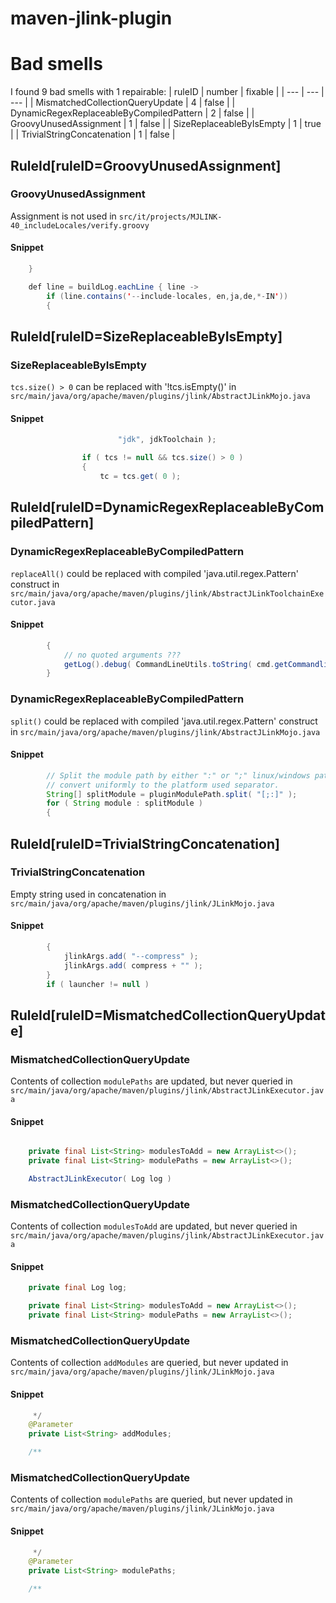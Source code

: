 # maven-jlink-plugin 
 
# Bad smells
I found 9 bad smells with 1 repairable:
| ruleID | number | fixable |
| --- | --- | --- |
| MismatchedCollectionQueryUpdate | 4 | false |
| DynamicRegexReplaceableByCompiledPattern | 2 | false |
| GroovyUnusedAssignment | 1 | false |
| SizeReplaceableByIsEmpty | 1 | true |
| TrivialStringConcatenation | 1 | false |
## RuleId[ruleID=GroovyUnusedAssignment]
### GroovyUnusedAssignment
Assignment is not used
in `src/it/projects/MJLINK-40_includeLocales/verify.groovy`
#### Snippet
```java
    }

    def line = buildLog.eachLine { line ->
        if (line.contains('--include-locales, en,ja,de,*-IN'))
        {
```

## RuleId[ruleID=SizeReplaceableByIsEmpty]
### SizeReplaceableByIsEmpty
`tcs.size() > 0` can be replaced with '!tcs.isEmpty()'
in `src/main/java/org/apache/maven/plugins/jlink/AbstractJLinkMojo.java`
#### Snippet
```java
                        "jdk", jdkToolchain );

                if ( tcs != null && tcs.size() > 0 )
                {
                    tc = tcs.get( 0 );
```

## RuleId[ruleID=DynamicRegexReplaceableByCompiledPattern]
### DynamicRegexReplaceableByCompiledPattern
`replaceAll()` could be replaced with compiled 'java.util.regex.Pattern' construct
in `src/main/java/org/apache/maven/plugins/jlink/AbstractJLinkToolchainExecutor.java`
#### Snippet
```java
        {
            // no quoted arguments ???
            getLog().debug( CommandLineUtils.toString( cmd.getCommandline() ).replaceAll( "'", "" ) );
        }

```

### DynamicRegexReplaceableByCompiledPattern
`split()` could be replaced with compiled 'java.util.regex.Pattern' construct
in `src/main/java/org/apache/maven/plugins/jlink/AbstractJLinkMojo.java`
#### Snippet
```java
        // Split the module path by either ":" or ";" linux/windows path separator and
        // convert uniformly to the platform used separator.
        String[] splitModule = pluginModulePath.split( "[;:]" );
        for ( String module : splitModule )
        {
```

## RuleId[ruleID=TrivialStringConcatenation]
### TrivialStringConcatenation
Empty string used in concatenation
in `src/main/java/org/apache/maven/plugins/jlink/JLinkMojo.java`
#### Snippet
```java
        {
            jlinkArgs.add( "--compress" );
            jlinkArgs.add( compress + "" );
        }
        if ( launcher != null )
```

## RuleId[ruleID=MismatchedCollectionQueryUpdate]
### MismatchedCollectionQueryUpdate
Contents of collection `modulePaths` are updated, but never queried
in `src/main/java/org/apache/maven/plugins/jlink/AbstractJLinkExecutor.java`
#### Snippet
```java

    private final List<String> modulesToAdd = new ArrayList<>();
    private final List<String> modulePaths = new ArrayList<>();

    AbstractJLinkExecutor( Log log )
```

### MismatchedCollectionQueryUpdate
Contents of collection `modulesToAdd` are updated, but never queried
in `src/main/java/org/apache/maven/plugins/jlink/AbstractJLinkExecutor.java`
#### Snippet
```java
    private final Log log;

    private final List<String> modulesToAdd = new ArrayList<>();
    private final List<String> modulePaths = new ArrayList<>();

```

### MismatchedCollectionQueryUpdate
Contents of collection `addModules` are queried, but never updated
in `src/main/java/org/apache/maven/plugins/jlink/JLinkMojo.java`
#### Snippet
```java
     */
    @Parameter
    private List<String> addModules;

    /**
```

### MismatchedCollectionQueryUpdate
Contents of collection `modulePaths` are queried, but never updated
in `src/main/java/org/apache/maven/plugins/jlink/JLinkMojo.java`
#### Snippet
```java
     */
    @Parameter
    private List<String> modulePaths;

    /**
```

